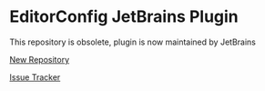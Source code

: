 # EditorConfig JetBrains Plugin

This repository is obsolete, plugin is now maintained by JetBrains

[New Repository][]

[Issue Tracker][]

[New Repository]: https://github.com/JetBrains/intellij-community/tree/master/plugins/editorconfig
[Issue Tracker]: https://youtrack.jetbrains.com/issues?q=tag%3A+EditorConfig

